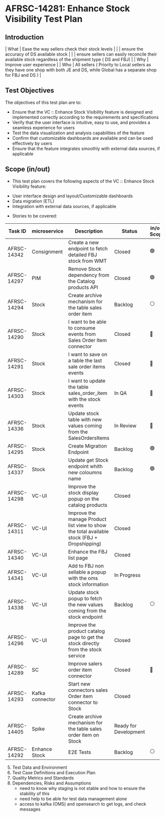 # AFRSC-14281: Enhance Stock Visibility Test Plan

## Introduction

| What | Ease the way sellers check their stock levels |
|      | ensure the accuracy of DS available stock     |
|      | ensure sellers can easily reconcile their available stock regardless of the shipment type ( DS and FBJ) |
| Why  | Improve user experience |
| Who  | All sellers ( Priority to Local sellers as they have one shop with both JE and DS, while Global has a separate shop for FBJ and DS ) |


## Test Objectives

The objectives of this test plan are to:

* Ensure that the VC :: Enhance Stock Visibility feature is designed and implemented correctly according to the requirements and specifications
* Verify that the user interface is intuitive, easy to use, and provides a seamless experience for users
* Test the data visualization and analysis capabilities of the feature
* Confirm that customizable dashboards are available and can be used effectively by users
* Ensure that the feature integrates smoothly with external data sources, if applicable

## Scope (in/out)

- This test plan covers the following aspects of the VC :: Enhance Stock Visibility feature:

* User interface design and layout/Customizable dashboards
* Data migration (ETL)
* Integration with external data sources, if applicable

- Stories to be covered:

| Task ID | microservice | Description | Status | in/out Scope |
| --- | --- | --- | --- | --- |
|  AFRSC-14342  |  Consignment  	 |  Create a new endpoint to fetch detailed FBJ stock from WMT 									   |  Closed                |  🟢 |
|  AFRSC-14297  |  PIM   			 |  Remove Stock dependency from the Catalog products API 								    	   |  Closed                |  🟢 |
|  AFRSC-14294  |  Stock  			 |  Create archive mechanism for the table sales order item	                                       |  Backlog               |  ⚪ |
|  AFRSC-14290  |  Stock			 |  I want to be able to consume events from Sales Order Item connector	                           |  Closed                |  🛑 |
|  AFRSC-14291  |  Stock  			 |  I want to save on a table the last sale order items events	                                   |  Closed                |  🛑 |
|  AFRSC-14303  |  Stock  			 |  I want to update the table sales_order_item with the stock events	                           |  In QA                 |  🛑 |
|  AFRSC-14336  |  Stock  			 |  Update stock table with new values coming from the SalesOrdersItems	                           |  In Review             |  🛑 |
|  AFRSC-14295  |  Stock  			 |  Create Migration Endpoint	                                                                   |  Backlog               |  🟢 |
|  AFRSC-14337  |  Stock  		     |  Update get Stock endpoint whith new coloumns name	                                           |  Backlog               |  🟢 |
|  AFRSC-14298  |  VC-UI  			 |  Improve the stock display popup on the catalog products	                                       |  Closed                |     |
|  AFRSC-14311  |  VC-UI  			 |  Improve the manage Product list view to show the total available stock (FBJ + Dropshipping)    |  Closed                |     |
|  AFRSC-14340  |  VC-UI  			 |  Enhance the FBJ list page	                                                                   |  Closed                |     |
|  AFRSC-14341  |  VC-UI  			 |  Add to FBJ non sellable a popup with the oms stock information	                               |  In Progress           |     |
|  AFRSC-14338  |  VC-UI  			 |  Update stock popup to fetch the new values coming from the stock endpoint	                   |  Backlog               |  ⚪ |
|  AFRSC-14296  |  VC-UI  			 |  Improve the product catalog page to get the stock directly from the stock service	           |  Closed                |     |
|  AFRSC-14289  |  SC  		     	 |  Improve salers order item connector	                                                           |  Closed                |  🛑 |
|  AFRSC-14293  |  Kafka connector   |  Start new connectors sales Order item connector to Stock	                                   |  Closed                |     |
|  AFRSC-14405  |  Spike  			 |  Create archive mechanism for the table sales order item on Stock	                           |  Ready for Development |     |
|  AFRSC-14292  |  Enhance Stock     |  E2E Tests                                                                                      |  Backlog               |  ⚪ |






5. Test Data and Environment
6. Test Case Definitions and Execution Plan
7. Quality Metrics and Standards
10. Dependencies, Risks and Assumptions
    - need to know why staging is not stable and how to ensure the stability of this
    - need help to be able for test data management alone
    - access to kafka (OMS) and opensearch to get logs, and check messages
